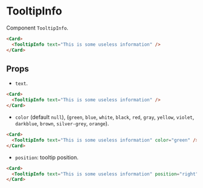 <script setup>
import TooltipInfo from '../../../lib/components/info/TooltipInfo.vue'
import Card from '../../../lib/components/info/Card.vue'
</script>

# TooltipInfo

Component `TooltipInfo`.

<Card>
  <TooltipInfo text="This is some useless information" />
</Card>

```html
<Card>
  <TooltipInfo text="This is some useless information" />
</Card>
```

<div class="mb-xs-8" />

## Props

- `text`.

<Card>
  <TooltipInfo text="This is some useless information" />
</Card>

```html
<Card>
  <TooltipInfo text="This is some useless information" />
</Card>
```

<div class="mb-xs-8" />

- `color` (default `null`), (`green`, `blue`, `white`, `black`, `red`, `gray`, `yellow`, `violet`, `darkblue`, `brown`, `silver-grey`, `orange`).

<Card>
  <TooltipInfo text="This is some useless information" color="green" />
</Card>

```html
<Card>
  <TooltipInfo text="This is some useless information" color="green" />
</Card>
```

<div class="mb-xs-8" />

- `position`: tooltip position.

<Card>
  <TooltipInfo text="This is some useless information" position="right" />
</Card>

```html
<Card>
  <TooltipInfo text="This is some useless information" position="right" />
</Card>
```

<div class="mb-xs-8" />
